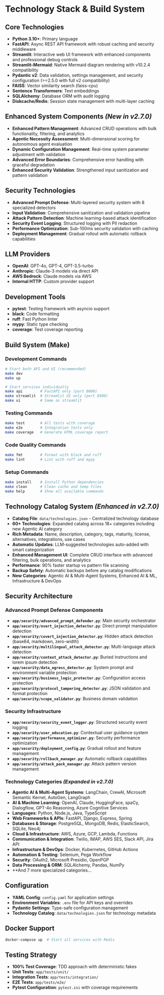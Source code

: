 # Technology Stack & Build System

## Core Technologies

- **Python 3.10+**: Primary language
- **FastAPI**: Async REST API framework with robust caching and security middleware
- **Streamlit**: Interactive web UI framework with enhanced components and professional debug controls
- **Streamlit-Mermaid**: Native Mermaid diagram rendering with v10.2.4 compatibility
- **Pydantic v2**: Data validation, settings management, and security configuration (>=2.5.0 with full v2 compatibility)
- **FAISS**: Vector similarity search (faiss-cpu)
- **Sentence Transformers**: Text embeddings
- **SQLAlchemy**: Database ORM with audit logging
- **Diskcache/Redis**: Session state management with multi-layer caching

## Enhanced System Components *(New in v2.7.0)*

- **Enhanced Pattern Management**: Advanced CRUD operations with bulk functionality, filtering, and analytics
- **Agentic Necessity Assessment**: Multi-dimensional scoring for autonomous agent evaluation
- **Dynamic Configuration Management**: Real-time system parameter adjustment with validation
- **Advanced Error Boundaries**: Comprehensive error handling with graceful degradation
- **Enhanced Security Validation**: Strengthened input sanitization and pattern validation

## Security Technologies

- **Advanced Prompt Defense**: Multi-layered security system with 8 specialized detectors
- **Input Validation**: Comprehensive sanitization and validation pipeline
- **Attack Pattern Detection**: Machine learning-based attack identification
- **Security Event Logging**: Structured logging with PII redaction
- **Performance Optimization**: Sub-100ms security validation with caching
- **Deployment Management**: Gradual rollout with automatic rollback capabilities

## LLM Providers

- **OpenAI**: GPT-4o, GPT-4, GPT-3.5-turbo
- **Anthropic**: Claude-3 models via direct API
- **AWS Bedrock**: Claude models via AWS
- **Internal HTTP**: Custom provider support

## Development Tools

- **pytest**: Testing framework with asyncio support
- **black**: Code formatting
- **ruff**: Fast Python linter
- **mypy**: Static type checking
- **coverage**: Test coverage reporting

## Build System (Make)

### Development Commands

```bash
# Start both API and UI (recommended)
make dev
make up

# Start services individually
make api        # FastAPI only (port 8000)
make streamlit  # Streamlit UI only (port 8500)
make ui         # Same as streamlit
```

### Testing Commands

```bash
make test       # All tests with coverage
make e2e        # Integration tests only
make coverage   # Generate HTML coverage report
```

### Code Quality Commands

```bash
make fmt        # Format with black and ruff
make lint       # Lint with ruff and mypy
```

### Setup Commands

```bash
make install    # Install Python dependencies
make clean      # Clean cache and temp files
make help       # Show all available commands
```

## Technology Catalog System *(Enhanced in v2.7.0)*

- **Catalog File**: `data/technologies.json` - Centralized technology database
- **60+ Technologies**: Expanded catalog across 18+ categories including new Agentic AI category
- **Rich Metadata**: Name, description, category, tags, maturity, license, alternatives, integrations, use cases
- **Automatic Updates**: LLM-suggested technologies auto-added with smart categorization
- **Enhanced Management UI**: Complete CRUD interface with advanced filtering, bulk operations, and analytics
- **Performance**: 90% faster startup vs pattern file scanning
- **Backup Safety**: Automatic backups before any catalog modifications
- **New Categories**: Agentic AI & Multi-Agent Systems, Enhanced AI & ML, Infrastructure & DevOps

## Security Architecture

### Advanced Prompt Defense Components

- **`app/security/advanced_prompt_defender.py`**: Main security orchestrator
- **`app/security/overt_injection_detector.py`**: Direct prompt manipulation detection
- **`app/security/covert_injection_detector.py`**: Hidden attack detection (base64, markdown, zero-width)
- **`app/security/multilingual_attack_detector.py`**: Multi-language attack detection
- **`app/security/context_attack_detector.py`**: Buried instructions and lorem ipsum detection
- **`app/security/data_egress_detector.py`**: System prompt and environment variable protection
- **`app/security/business_logic_protector.py`**: Configuration access protection
- **`app/security/protocol_tampering_detector.py`**: JSON validation and format protection
- **`app/security/scope_validator.py`**: Business domain validation

### Security Infrastructure

- **`app/security/security_event_logger.py`**: Structured security event logging
- **`app/security/user_education.py`**: Contextual user guidance system
- **`app/security/performance_optimizer.py`**: Security performance optimization
- **`app/security/deployment_config.py`**: Gradual rollout and feature management
- **`app/security/rollback_manager.py`**: Automatic rollback capabilities
- **`app/security/attack_pack_manager.py`**: Attack pattern version management

### Technology Categories *(Expanded in v2.7.0)*

- **Agentic AI & Multi-Agent Systems**: LangChain, CrewAI, Microsoft Semantic Kernel, AutoGen, LangGraph
- **AI & Machine Learning**: OpenAI, Claude, HuggingFace, spaCy, Dialogflow, GPT-4o Reasoning, Azure Cognitive Services
- **Languages**: Python, Node.js, Java, TypeScript
- **Web Frameworks & APIs**: FastAPI, Django, Express, Spring
- **Databases & Storage**: PostgreSQL, MongoDB, Redis, ElasticSearch, SQLite, Neo4j
- **Cloud & Infrastructure**: AWS, Azure, GCP, Lambda, Functions
- **Communication & Integration**: Twilio, IMAP, AWS SES, Slack API, Jira API
- **Infrastructure & DevOps**: Docker, Kubernetes, GitHub Actions
- **Automation & Testing**: Selenium, Pega Workflow
- **Security**: OAuth2, Microsoft Presidio, OpenPGP
- **Data Processing & ORM**: SQLAlchemy, Pandas, NumPy
- **And 7 more specialized categories...

## Configuration

- **YAML Config**: `config.yaml` for application settings
- **Environment Variables**: `.env` file for API keys and overrides
- **Pydantic Settings**: Type-safe configuration management
- **Technology Catalog**: `data/technologies.json` for technology metadata

## Docker Support

```bash
docker-compose up  # Start all services with Redis
```

## Testing Strategy

- **100% Test Coverage**: TDD approach with deterministic fakes
- **Unit Tests**: `app/tests/unit/`
- **Integration Tests**: `app/tests/integration/`
- **E2E Tests**: `app/tests/e2e/`
- **Pytest Configuration**: `pytest.ini` with coverage requirements